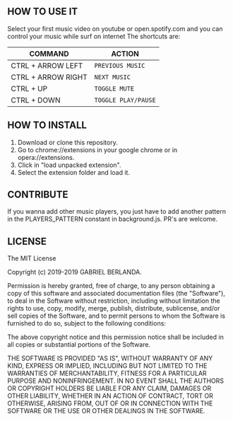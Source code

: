 ## HOW TO USE IT

Select your first music video on youtube or open.spotify.com and you can control your music while surf on internet
The shortcuts are:

|COMMAND           |ACTION                         |
|----------------  |-------------------------------|
|CTRL + ARROW LEFT |`PREVIOUS MUSIC`|
|CTRL + ARROW RIGHT|`NEXT MUSIC`|
|CTRL + UP         |`TOGGLE MUTE`|
|CTRL + DOWN         |`TOGGLE PLAY/PAUSE`|

## HOW TO INSTALL

1. Download or clone this repository.
2. Go to chrome://extensions in your google chrome or in opera://extensions.
3. Click in "load unpacked extension".
4. Select the extension folder and load it.

## CONTRIBUTE 

If you wanna add other music players, you just have to add another pattern in the PLAYERS_PATTERN constant in background.js.
PR's are welcome.

## LICENSE

The MIT License

Copyright (c) 2019-2019 GABRIEL BERLANDA.

Permission is hereby granted, free of charge, to any person obtaining a copy
of this software and associated documentation files (the "Software"), to deal
in the Software without restriction, including without limitation the rights
to use, copy, modify, merge, publish, distribute, sublicense, and/or sell
copies of the Software, and to permit persons to whom the Software is
furnished to do so, subject to the following conditions:

The above copyright notice and this permission notice shall be included in
all copies or substantial portions of the Software.

THE SOFTWARE IS PROVIDED "AS IS", WITHOUT WARRANTY OF ANY KIND, EXPRESS OR
IMPLIED, INCLUDING BUT NOT LIMITED TO THE WARRANTIES OF MERCHANTABILITY,
FITNESS FOR A PARTICULAR PURPOSE AND NONINFRINGEMENT. IN NO EVENT SHALL THE
AUTHORS OR COPYRIGHT HOLDERS BE LIABLE FOR ANY CLAIM, DAMAGES OR OTHER
LIABILITY, WHETHER IN AN ACTION OF CONTRACT, TORT OR OTHERWISE, ARISING FROM,
OUT OF OR IN CONNECTION WITH THE SOFTWARE OR THE USE OR OTHER DEALINGS IN
THE SOFTWARE.
